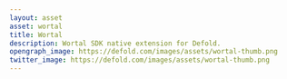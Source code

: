 ```yaml
---
layout: asset
asset: wortal
title: Wortal
description: Wortal SDK native extension for Defold.
opengraph_image: https://defold.com/images/assets/wortal-thumb.png
twitter_image: https://defold.com/images/assets/wortal-thumb.png
---
```

